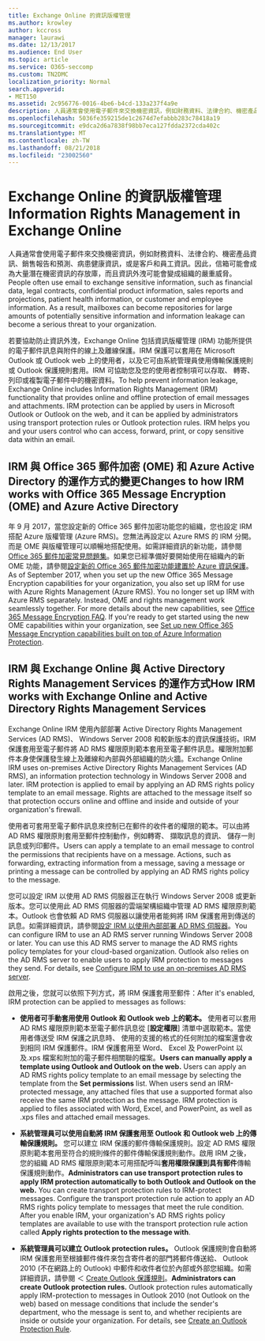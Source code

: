 ```yaml
---
title: Exchange Online 的資訊版權管理
ms.author: krowley
author: kccross
manager: laurawi
ms.date: 12/13/2017
ms.audience: End User
ms.topic: article
ms.service: O365-seccomp
ms.custom: TN2DMC
localization_priority: Normal
search.appverid:
- MET150
ms.assetid: 2c956776-0016-4be6-b4cd-133a237f4a9e
description: 人員通常會使用電子郵件來交換機密資訊，例如財務資料、法律合約、機密產品資訊、銷售報告和預測、病患健康資訊，或是客戶和員工資訊。因此，信箱可能會成為大量潛在機密資訊的存放庫，而且資訊外洩可能會變成組織的嚴重威脅。
ms.openlocfilehash: 5036fe359215de1c2674d7efabbb283c78418a19
ms.sourcegitcommit: e9dca2d6a7838f98bb7eca127fdda2372cda402c
ms.translationtype: MT
ms.contentlocale: zh-TW
ms.lasthandoff: 08/21/2018
ms.locfileid: "23002560"
---
```

# <a name="information-rights-management-in-exchange-online"></a><span data-ttu-id="645ea-104">Exchange Online 的資訊版權管理</span><span class="sxs-lookup"><span data-stu-id="645ea-104">Information Rights Management in Exchange Online</span></span>

<span data-ttu-id="645ea-p102">人員通常會使用電子郵件來交換機密資訊，例如財務資料、法律合約、機密產品資訊、銷售報告和預測、病患健康資訊，或是客戶和員工資訊。因此，信箱可能會成為大量潛在機密資訊的存放庫，而且資訊外洩可能會變成組織的嚴重威脅。</span><span class="sxs-lookup"><span data-stu-id="645ea-p102">People often use email to exchange sensitive information, such as financial data, legal contracts, confidential product information, sales reports and projections, patient health information, or customer and employee information. As a result, mailboxes can become repositories for large amounts of potentially sensitive information and information leakage can become a serious threat to your organization.</span></span>
  
<span data-ttu-id="645ea-p103">若要協助防止資訊外洩，Exchange Online 包括資訊版權管理 (IRM) 功能所提供的電子郵件訊息與附件的線上及離線保護。IRM 保護可以套用在 Microsoft Outlook 或 Outlook web 上的使用者，以及它可由系統管理員使用傳輸保護規則或 Outlook 保護規則套用。IRM 可協助您及您的使用者控制項可以存取、 轉寄、 列印或複製電子郵件中的機密資料。</span><span class="sxs-lookup"><span data-stu-id="645ea-p103">To help prevent information leakage, Exchange Online includes Information Rights Management (IRM) functionality that provides online and offline protection of email messages and attachments. IRM protection can be applied by users in Microsoft Outlook or Outlook on the web, and it can be applied by administrators using transport protection rules or Outlook protection rules. IRM helps you and your users control who can access, forward, print, or copy sensitive data within an email.</span></span>
  
## <a name="changes-to-how-irm-works-with-office-365-message-encryption-ome-and-azure-active-directory"></a><span data-ttu-id="645ea-110">IRM 與 Office 365 郵件加密 (OME) 和 Azure Active Directory 的運作方式的變更</span><span class="sxs-lookup"><span data-stu-id="645ea-110">Changes to how IRM works with Office 365 Message Encryption (OME) and Azure Active Directory</span></span>

<span data-ttu-id="645ea-p104">年 9 月 2017，當您設定新的 Office 365 郵件加密功能您的組織，您也設定 IRM 搭配 Azure 版權管理 (Azure RMS)。您無法再設定以 Azure RMS 的 IRM 分開。而是 OME 與版權管理可以順暢地搭配使用。如需詳細資訊的新功能，請參閱[Office 365 郵件加密常見問題集](https://support.office.com/article/0432dce9-d9b6-4e73-8a13-4a932eb0081e)。如果您已經準備好要開始使用在組織內的新 OME 功能，請參閱[設定新的 Office 365 郵件加密功能建置於 Azure 資訊保護](https://support.office.com/article/7ff0c040-b25c-4378-9904-b1b50210d00e)。</span><span class="sxs-lookup"><span data-stu-id="645ea-p104">As of September 2017, when you set up the new Office 365 Message Encryption capabilities for your organization, you also set up IRM for use with Azure Rights Management (Azure RMS). You no longer set up IRM with Azure RMS separately. Instead, OME and rights management work seamlessly together. For more details about the new capabilities, see [Office 365 Message Encryption FAQ](https://support.office.com/article/0432dce9-d9b6-4e73-8a13-4a932eb0081e). If you're ready to get started using the new OME capabilities within your organization, see [Set up new Office 365 Message Encryption capabilities built on top of Azure Information Protection](https://support.office.com/article/7ff0c040-b25c-4378-9904-b1b50210d00e).</span></span>
  
## <a name="how-irm-works-with-exchange-online-and-active-directory-rights-management-services"></a><span data-ttu-id="645ea-116">IRM 與 Exchange Online 與 Active Directory Rights Management Services 的運作方式</span><span class="sxs-lookup"><span data-stu-id="645ea-116">How IRM works with Exchange Online and Active Directory Rights Management Services</span></span>

<span data-ttu-id="645ea-p105">Exchange Online IRM 使用內部部署 Active Directory Rights Management Services (AD RMS)、 Windows Server 2008 和較新版本的資訊保護技術。IRM 保護套用至電子郵件將 AD RMS 權限原則範本套用至電子郵件訊息。權限附加郵件本身使保護發生線上及離線和內部與外部組織的防火牆。</span><span class="sxs-lookup"><span data-stu-id="645ea-p105">Exchange Online IRM uses on-premises Active Directory Rights Management Services (AD RMS), an information protection technology in Windows Server 2008 and later. IRM protection is applied to email by applying an AD RMS rights policy template to an email message. Rights are attached to the message itself so that protection occurs online and offline and inside and outside of your organization's firewall.</span></span>
  
<span data-ttu-id="645ea-p106">使用者可套用至電子郵件訊息來控制已在郵件的收件者的權限的範本。可以由將 AD RMS 權限原則套用至郵件控制動作，例如轉寄、 擷取訊息的資訊、 儲存一則訊息或列印郵件。</span><span class="sxs-lookup"><span data-stu-id="645ea-p106">Users can apply a template to an email message to control the permissions that recipients have on a message. Actions, such as forwarding, extracting information from a message, saving a message or printing a message can be controlled by applying an AD RMS rights policy to the message.</span></span>
  
<span data-ttu-id="645ea-p107">您可以設定 IRM 以使用 AD RMS 伺服器正在執行 Windows Server 2008 或更新版本。您可以使用此 AD RMS 伺服器的雲端架構組織中管理 AD RMS 權限原則範本。Outlook 也會依賴 AD RMS 伺服器以讓使用者能夠將 IRM 保護套用到傳送的訊息。如需詳細資訊，請參閱[設定 IRM 以使用內部部署 AD RMS 伺服器](configure-irm-to-use-an-on-premises-ad-rms-server.md)。</span><span class="sxs-lookup"><span data-stu-id="645ea-p107">You can configure IRM to use an AD RMS server running Windows Server 2008 or later. You can use this AD RMS server to manage the AD RMS rights policy templates for your cloud-based organization. Outlook also relies on the AD RMS server to enable users to apply IRM protection to messages they send. For details, see [Configure IRM to use an on-premises AD RMS server](configure-irm-to-use-an-on-premises-ad-rms-server.md).</span></span> 
  
<span data-ttu-id="645ea-126">啟用之後，您就可以依照下列方式，將 IRM 保護套用至郵件：</span><span class="sxs-lookup"><span data-stu-id="645ea-126">After it's enabled, IRM protection can be applied to messages as follows:</span></span>
  
- <span data-ttu-id="645ea-p108">**使用者可手動套用使用 Outlook 和 Outlook web 上的範本。** 使用者可以套用 AD RMS 權限原則範本至電子郵件訊息從 [**設定權限**] 清單中選取範本。當使用者傳送受 IRM 保護之訊息時、 使用的支援的格式的任何附加的檔案還會收到相同 IRM 保護郵件。IRM 保護套用至 Word、 Excel 及 PowerPoint 以及.xps 檔案和附加的電子郵件相關聯的檔案。</span><span class="sxs-lookup"><span data-stu-id="645ea-p108">**Users can manually apply a template using Outlook and Outlook on the web.** Users can apply an AD RMS rights policy template to an email message by selecting the template from the **Set permissions** list. When users send an IRM-protected message, any attached files that use a supported format also receive the same IRM protection as the message. IRM protection is applied to files associated with Word, Excel, and PowerPoint, as well as .xps files and attached email messages.</span></span> 
    
- <span data-ttu-id="645ea-p109">**系統管理員可以使用自動將 IRM 保護套用至 Outlook 和 Outlook web 上的傳輸保護規則。** 您可以建立 IRM 保護的郵件傳輸保護規則。設定 AD RMS 權限原則範本套用至符合的規則條件的郵件傳輸保護規則動作。啟用 IRM 之後，您的組織 AD RMS 權限原則範本可用搭配呼叫**套用權限保護到具有郵件**傳輸保護規則動作。</span><span class="sxs-lookup"><span data-stu-id="645ea-p109">**Administrators can use transport protection rules to apply IRM protection automatically to both Outlook and Outlook on the web.** You can create transport protection rules to IRM-protect messages. Configure the transport protection rule action to apply an AD RMS rights policy template to messages that meet the rule condition. After you enable IRM, your organization's AD RMS rights policy templates are available to use with the transport protection rule action called **Apply rights protection to the message with**.</span></span>
    
- <span data-ttu-id="645ea-p110">**系統管理員可以建立 Outlook protection rules。** Outlook 保護規則會自動將 IRM 保護套用至根據郵件條件來包含寄件者的部門將郵件傳送給、 Outlook 2010 (不在網路上的 Outlook) 中郵件和收件者位於內部或外部您組織。如需詳細資訊，請參閱 ＜ [Create Outlook 保護規則](http://technet.microsoft.com/library/da64750d-faaf-44de-ad8c-888eba7fbdbf.aspx)。</span><span class="sxs-lookup"><span data-stu-id="645ea-p110">**Administrators can create Outlook protection rules.** Outlook protection rules automatically apply IRM-protection to messages in Outlook 2010 (not Outlook on the web) based on message conditions that include the sender's department, who the message is sent to, and whether recipients are inside or outside your organization. For details, see [Create an Outlook Protection Rule](http://technet.microsoft.com/library/da64750d-faaf-44de-ad8c-888eba7fbdbf.aspx).</span></span>
    

